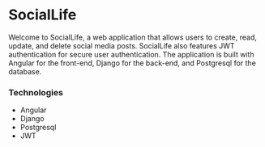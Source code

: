 <h1>SocialLife</h1>
Welcome to SocialLife, a web application that allows users to create, read, update, and delete social media posts. SocialLife also features JWT authentication for secure user authentication. The application is built with Angular for the front-end, Django for the back-end, and Postgresql for the database.
<h3>Technologies</h3>
<ul>
  <li>Angular</li>
  <li>Django</li>
  <li>Postgresql</li>
  <li>JWT</li>
 </ul>
